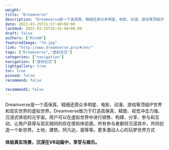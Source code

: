 ```yaml
---
weight: 
title: "Dreamverse"
description: "Dreamverse是一个高保真、精细还原众多明星、电影、动漫、游戏等顶级IP世界和现实世界的虚拟世界。Dreamverse致力于打造高保真、精致、视觉冲击力强、沉浸式体验的元宇宙。用户可以在虚拟世界中进行销售、构建、分享、参与和互动，让用户获得与现实相同的存在感和体验感。所有参与者都将沉浸其中，共同创造一个新世界。"
date: 2022-03-25T21:57:40+08:00
lastmod: 2022-03-25T16:45:40+08:00
draft: false
authors: ["MineW"]
featuredImage: "74.jpg"
link: "http://www.dreamverse.pro/#/en/"
tags: ["Dreamverse","虚拟社交"]
categories: ["navigation"]
navigation: ["虚拟社交"]
lightgallery: true
toc: true
pinned: false
recommend: false

recommend1: false
---
```

Dreamverse是一个高保真、精细还原众多明星、电影、动漫、游戏等顶级IP世界和现实世界的虚拟世界。Dreamverse致力于打造高保真、精致、视觉冲击力强、沉浸式体验的元宇宙。用户可以在虚拟世界中进行销售、构建、分享、参与和互动，让用户获得与现实相同的存在感和体验感。所有参与者都将沉浸其中，共同创造一个新世界。‎土地，建筑，阿凡达，蛋等等。更多激动人心的玩梦世界方式‎

#### ‎体验真实场景，沉浸在VR动画中，享受与娱乐。

